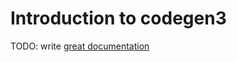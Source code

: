 # Introduction to codegen3

TODO: write [great documentation](http://jacobian.org/writing/what-to-write/)
